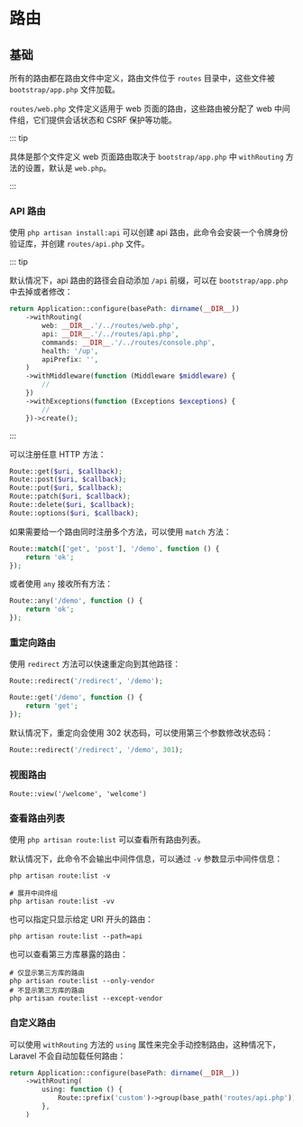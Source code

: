 # 路由

## 基础

所有的路由都在路由文件中定义，路由文件位于 `routes` 目录中，这些文件被 `bootstrap/app.php` 文件加载。

`routes/web.php` 文件定义适用于 web 页面的路由，这些路由被分配了 web 中间件组，它们提供会话状态和 CSRF 保护等功能。

::: tip

具体是那个文件定义 web 页面路由取决于 `bootstrap/app.php` 中 `withRouting` 方法的设置，默认是 `web.php`。

:::

### API 路由

使用 `php artisan install:api` 可以创建 api 路由，此命令会安装一个令牌身份验证库，并创建 `routes/api.php` 文件。

::: tip

默认情况下，api 路由的路径会自动添加 `/api` 前缀，可以在 `bootstrap/app.php` 中去掉或者修改：

```php
return Application::configure(basePath: dirname(__DIR__))
    ->withRouting(
        web: __DIR__.'/../routes/web.php',
        api: __DIR__.'/../routes/api.php',
        commands: __DIR__.'/../routes/console.php',
        health: '/up',
        apiPrefix: '',
    )
    ->withMiddleware(function (Middleware $middleware) {
        //
    })
    ->withExceptions(function (Exceptions $exceptions) {
        //
    })->create();
```

:::

可以注册任意 HTTP 方法：

```php
Route::get($uri, $callback);
Route::post($uri, $callback);
Route::put($uri, $callback);
Route::patch($uri, $callback);
Route::delete($uri, $callback);
Route::options($uri, $callback);
```

如果需要给一个路由同时注册多个方法，可以使用 `match` 方法：

```php
Route::match(['get', 'post'], '/demo', function () {
    return 'ok';
});
```

或者使用 `any` 接收所有方法：

```php
Route::any('/demo', function () {
    return 'ok';
});
```

### 重定向路由

使用 `redirect` 方法可以快速重定向到其他路径：

```php
Route::redirect('/redirect', '/demo');

Route::get('/demo', function () {
    return 'get';
});
```

默认情况下，重定向会使用 302 状态码，可以使用第三个参数修改状态码：

```php
Route::redirect('/redirect', '/demo', 301);
```

### 视图路由

`Route::view('/welcome', 'welcome')`

### 查看路由列表

使用 `php artisan route:list` 可以查看所有路由列表。

默认情况下，此命令不会输出中间件信息，可以通过 `-v` 参数显示中间件信息：

```shell
php artisan route:list -v

# 展开中间件组
php artisan route:list -vv
```

也可以指定只显示给定 URI 开头的路由：

```shell
php artisan route:list --path=api
```

也可以查看第三方库暴露的路由：

```shell
# 仅显示第三方库的路由
php artisan route:list --only-vendor
# 不显示第三方库的路由
php artisan route:list --except-vendor
```

### 自定义路由

可以使用 `withRouting` 方法的 `using` 属性来完全手动控制路由，这种情况下，Laravel 不会自动加载任何路由：

```php
return Application::configure(basePath: dirname(__DIR__))
    ->withRouting(
        using: function () {
            Route::prefix('custom')->group(base_path('routes/api.php'));
        },
    )
```
